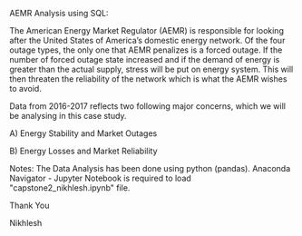 AEMR Analysis using SQL:

The American Energy Market Regulator (AEMR) is responsible for looking after the United States of America’s domestic energy network.
Of the four outage types, the only one that AEMR penalizes is a forced outage.
If the number of forced outage state increased and if the demand of energy is greater than the actual supply, stress will be put on energy system.
This will then threaten the reliability of the network which is what the AEMR wishes to avoid.

Data from 2016-2017 reflects two following major concerns, which we will be analysing in this case study.

A) Energy Stability and Market Outages

B) Energy Losses and Market Reliability


Notes: The Data Analysis has been done using python (pandas). Anaconda Navigator - Jupyter Notebook is required to load "capstone2_nikhlesh.ipynb" file.

Thank You

Nikhlesh
